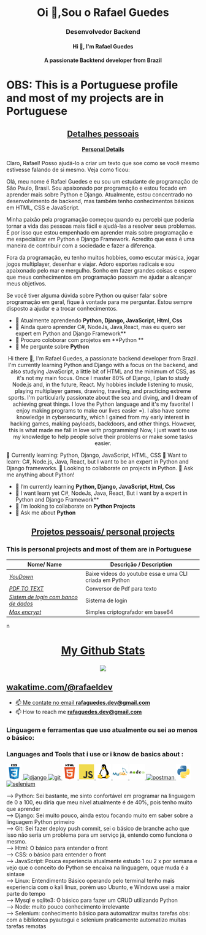 <h1 align="center">Oi 👋,Sou o Rafael Guedes</h1>
<h3 align="center">Desenvolvedor Backend</h3>

<h4 align="center">Hi 👋, I'm Rafael Guedes</h4>
<h4 align="center">A passionate Backtend developer from Brazil</h4>
<h1>OBS: This is a Portuguese profile and most of my projects are in Portuguese </h1>
<h2 align="center"><u>Detalhes pessoais</u></h2>
<h4 align="center"><u>Personal Details</u></h4>

<p align="center">
   
Claro, Rafael! Posso ajudá-lo a criar um texto que soe como se você mesmo estivesse falando de si mesmo. Veja como ficou:

Olá, meu nome é Rafael Guedes e eu sou um estudante de programação de São Paulo, Brasil. Sou apaixonado por programação e estou focado em aprender mais sobre Python e Django. Atualmente, estou concentrado no desenvolvimento de backend, mas também tenho conhecimentos básicos em HTML, CSS e JavaScript.

Minha paixão pela programação começou quando eu percebi que poderia tornar a vida das pessoas mais fácil e ajudá-las a resolver seus problemas. É por isso que estou empenhado em aprender mais sobre programação e me especializar em Python e Django Framework. Acredito que essa é uma maneira de contribuir com a sociedade e fazer a diferença.

Fora da programação, eu tenho muitos hobbies, como escutar música, jogar jogos multiplayer, desenhar e viajar. Adoro esportes radicais e sou apaixonado pelo mar e mergulho. Sonho em fazer grandes coisas e espero que meus conhecimentos em programação possam me ajudar a alcançar meus objetivos.

Se você tiver alguma dúvida sobre Python ou quiser falar sobre programação em geral, fique à vontade para me perguntar. Estou sempre disposto a ajudar e a trocar conhecimentos.
   
</p>

- 🌱 Atualmente aprendendo **Python, Django, JavaScript, Html, Css**
- 🌱 Ainda quero aprender C#, NodeJs, Java,React, mas eu quero ser expert em Python and Django Framework**
- 👯 Procuro coloborar com projetos em  **Python **
- 💬 Me pergunte sobre **Python**

<p align="center">
Hi there 👋, I'm Rafael Guedes, a passionate backend developer from Brazil.
I'm currently learning Python and Django with a focus on the backend, and also studying JavaScript, a little bit of HTML and the minimum of CSS, as it's not my main focus. Once I master 80% of Django, I plan to study Node.js and, in the future, React.
My hobbies include listening to music, playing multiplayer games, drawing, traveling, and practicing extreme sports. I'm particularly passionate about the sea and diving, and I dream of achieving great things.
I love the Python language and it's my favorite! I enjoy making programs to make our lives easier =). I also have some knowledge in cybersecurity, which I gained from my early interest in hacking games, making payloads, backdoors, and other things. However, this is what made me fall in love with programming! Now, I just want to use my knowledge to help people solve their problems or make some tasks easier.

🌱 Currently learning: Python, Django, JavaScript, HTML, CSS
🌱 Want to learn: C#, Node.js, Java, React, but I want to be an expert in Python and Django frameworks.
👯 Looking to collaborate on projects in Python.
💬 Ask me anything about Python!
</p>

- 🌱 I’m currently learning **Python, Django, JavaScript, Html, Css**
- 🌱 I want learn yet C#, NodeJs, Java, React, But i want by a expert in Python and Django Framework**
- 👯 I’m looking to collaborate on **Python Projects**
- 💬 Ask me about **Python**

<h2 align="center"><u>Projetos pessoais/ personal projects</u></h2>
<h3>This is personal projects and most of them are in Portuguese </h3>

| Nome/ Name                  | Descrição / Description                                            |
| ----------------------|------------------------------------------------------- |
| _[YouDown](https://github.com/guedes2142/YouDow)_   |Baixe videos do youtube essa e uma CLI criada em Python|
| _[PDF TO TEXT](https://github.com/guedes2142/Conversor-de-PDF-para-texto)_   |Conversor de Pdf para texto|
| _[Sistem de login com banco de dados](https://github.com/guedes2142/Sistema-de-Login)_   |Sistema de login|
| _[Max encrypt](https://github.com/guedes2142/Max-encryp/tree/main)_   |Simples criptografador em base64|

n

<h1 align="center"><u>My Github Stats</u></h1>
<p align="center">
   <a href="https://github-readme-stats.vercel.app/api/top-langs/?username=guedes2142&layout=compact)](https://github.com/guedes2142/github-readme-stats">
   <img align="center" src="https://github-readme-stats.vercel.app/api/top-langs/?username=guedes2142&layout=compact)](https://github.com/guedes2142/github-readme-stats" />
<p aling="center">
<h2><a href="https://wakatime.com/@rafaeldev"</a>wakatime.com/@rafaeldev</h2>
</p>

- 📫 Me contate no email **rafaguedes.dev@gmail.com**
- 📫 How to reach me **rafaguedes.dev@gmail.com**

</p>

<h3 align="left">Linguagem e ferramentas que uso atualmente ou sei ao menos o básico:</h3>
<h3 align="left">Languages and Tools that i use or i know de basics about :</h3>
<p align="left"> <a href="https://www.w3schools.com/css/" target="_blank" rel="noreferrer"> <img src="https://raw.githubusercontent.com/devicons/devicon/master/icons/css3/css3-original-wordmark.svg" alt="css3" width="40" height="40"/> </a> <a href="https://www.djangoproject.com/" target="_blank" rel="noreferrer"> <img src="https://cdn.worldvectorlogo.com/logos/django.svg" alt="django" width="40" height="40"/> </a> <a href="https://git-scm.com/" target="_blank" rel="noreferrer"> <img src="https://www.vectorlogo.zone/logos/git-scm/git-scm-icon.svg" alt="git" width="40" height="40"/> </a> <a href="https://www.w3.org/html/" target="_blank" rel="noreferrer"> <img src="https://raw.githubusercontent.com/devicons/devicon/master/icons/html5/html5-original-wordmark.svg" alt="html5" width="40" height="40"/> </a> <a href="https://developer.mozilla.org/en-US/docs/Web/JavaScript" target="_blank" rel="noreferrer"> <img src="https://raw.githubusercontent.com/devicons/devicon/master/icons/javascript/javascript-original.svg" alt="javascript" width="40" height="40"/> </a> <a href="https://www.linux.org/" target="_blank" rel="noreferrer"> <img src="https://raw.githubusercontent.com/devicons/devicon/master/icons/linux/linux-original.svg" alt="linux" width="40" height="40"/> </a> <a href="https://www.mysql.com/" target="_blank" rel="noreferrer"> <img src="https://raw.githubusercontent.com/devicons/devicon/master/icons/mysql/mysql-original-wordmark.svg" alt="mysql" width="40" height="40"/> </a> <a href="https://nodejs.org" target="_blank" rel="noreferrer"> <img src="https://raw.githubusercontent.com/devicons/devicon/master/icons/nodejs/nodejs-original-wordmark.svg" alt="nodejs" width="40" height="40"/> </a> <a href="https://www.photoshop.com/en" target="_blank" rel="noreferrer"> <a href="https://postman.com" target="_blank" rel="noreferrer"> <img src="https://www.vectorlogo.zone/logos/getpostman/getpostman-icon.svg" alt="postman" width="40" height="40"/> </a> <a href="https://www.python.org" target="_blank" rel="noreferrer"> <img src="https://raw.githubusercontent.com/devicons/devicon/master/icons/python/python-original.svg" alt="python" width="40" height="40"/> </a> <a href="https://www.selenium.dev" target="_blank" rel="noreferrer"> <img src="https://raw.githubusercontent.com/detain/svg-logos/780f25886640cef088af994181646db2f6b1a3f8/svg/selenium-logo.svg" alt="selenium" width="40" height="40"/> </a> </p>

<div>
--> Python: Sei bastante, me sinto confortável em programar na linguagem de 0 a 100, eu diria que meu nível atualmente é de 40%, pois tenho muito que aprender<br>
--> Django: Sei muito pouco, ainda estou focando muito em saber sobre a linguagem Python primeiro<br>
--> Git: Sei fazer deploy push commit, sei o básico de branche acho que isso não seria um problema para um serviço já, entendo como funciona o mesmo.<br>
--> Html: O básico para entender o front<br>
--> CSS: o básico para entender o front<br>
--> JavaScript: Pouca experiencia atualmente estudo 1 ou 2 x por semana e vejo que o conceito do Python se encaixa na linguagem, oque muda é  a sintaxe <br>
--> Linux: Entendimento Básico operando pelo terminal tenho mais experiencia com o kali linux, porém uso Ubunto, e Windows usei a maior parte do tempo<br>
--> Mysql e sqlite3: O básico para fazer um CRUD utilizando Python <br>
--> Node: muito pouco conhecimento irrelevante<br>
--> Selenium: conhecimento básico para automatizar muitas tarefas obs: com a biblioteca pyautogui e selenium praticamente automatizo muitas tarefas  remotas<br>
</div>

